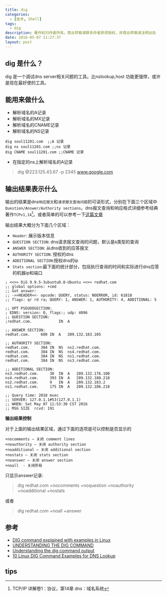 ```yaml
---
title: dig
categories:
  - [技术, Shell]
tags:
  - dig
description: 著作权归作者所有。商业转载请联系作者获得授权，非商业转载请注明出处
date: 2016-05-07 11:27:37
layout: post
---
```


<!-- 
>1. dig 是什么？
>1. 能用来做什么
>1. 输出结果表示什么 

-->



## dig 是什么？

dig 是一个调试dns server相关问题的工具。比nslookup,host 功能更强悍，或许是现在最好使的工具。

## 能用来做什么

- 解析域名的A记录
- 解析域名的MX记录
- 解析域名的CNAME记录
- 解析域名的NS记录

```shell
dig soul11201.com  ;;A 记录
dig ns soul11201.com ;;ns 记录
dig CNAME soul11201.com ;;CNAME 记录
```

- 在指定的ns上解析域名的A记录
 
>  dig @223.125.43.67 -p 2345 www.google.com


## 输出结果表示什么

输出的结果是dns`响应报文`和`请求报文查询问题`的可读形式，分别在下面三个区域中
`Question/Answer/Authority sections`。dns报文查询和响应格式详细参考经典著作`TCPv1,14`[^tip-tcp]。或者简单的可以参考一下[这篇文章](http://www.cnblogs.com/feng-qi/archive/2013/05/05/DNS_packet_analysis.html)

输出结果大概分为下面几个区域：

- `Header`: 展示版本信息
- `QUESTION SECTION`: dns请求报文查询的问题，默认是`A`类型的查询
- `ANSWER SECTION`: 从dns收到的应答报文
- `AUTHORITY SECTION`: 授权的dns
- `ADDITIONAL SECTION`:授权dns的ip
- `Stats section`:最下面的统计部分，包括执行查询的时间和实际进行dns应答的机器ip和端口




```dig
; <<>> DiG 9.9.5-3ubuntu0.8-Ubuntu <<>> redhat.com
;; global options: +cmd
;; Got answer:
;; ->>HEADER<<- opcode: QUERY, status: NOERROR, id: 61818
;; flags: qr rd ra; QUERY: 1, ANSWER: 1, AUTHORITY: 4, ADDITIONAL: 5

;; OPT PSEUDOSECTION:
; EDNS: version: 0, flags:; udp: 4096
;; QUESTION SECTION:
;redhat.com.            IN  A

;; ANSWER SECTION:
redhat.com.     600 IN  A   209.132.183.105

;; AUTHORITY SECTION:
redhat.com.     384 IN  NS  ns2.redhat.com.
redhat.com.     384 IN  NS  ns4.redhat.com.
redhat.com.     384 IN  NS  ns1.redhat.com.
redhat.com.     384 IN  NS  ns3.redhat.com.

;; ADDITIONAL SECTION:
ns3.redhat.com.     30  IN  A   209.132.176.100
ns4.redhat.com.     393 IN  A   209.132.188.218
ns2.redhat.com.     9   IN  A   209.132.183.2
ns1.redhat.com.     175 IN  A   209.132.186.218

;; Query time: 2010 msec
;; SERVER: 127.0.1.1#53(127.0.1.1)
;; WHEN: Sat May 07 11:53:30 CST 2016
;; MSG SIZE  rcvd: 191
```



**输出结果控制**

对于上面的输出结果区域，通过下面的选项是可以控制是否显示的


```shell
+nocomments – 关闭 comment lines
+noauthority – 关闭 authority section
+noadditional – 关闭 additional section
+nostats – 关闭 stats section
+noanswer – 关闭 answer section
+noall  - 关闭所有
```

只显示answer记录:

> dig redhat.com +nocomments +noquestion +noauthority +noadditional +nostats

或者

> dig redhat.com +noall +answer


## 参考
 
- [DIG command explained with examples in Linux](http://www.linuxnix.com/surendras-dig-notes/)
- [UNDERSTANDING THE DIG COMMAND](https://mediatemple.net/community/products/grid/204644130/understanding-the-dig-command)
- [Understanding the dig command output](http://www.cyberciti.biz/faq/linux-unix-dig-command-examples-usage-syntax/dig-command-output/)
- [10 Linux DIG Command Examples for DNS Lookup](http://www.thegeekstuff.com/2012/02/dig-command-examples/)

## tips
[^tip-tcp]: TCP/IP 详解卷1：协议，第14章 dns：域名系统
